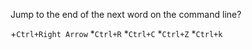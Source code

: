 Jump to the end of the next word on the command line?

+`Ctrl+Right Arrow`
*`Ctrl+R`
*`Ctrl+C`
*`Ctrl+Z`
*`Ctrl+k`
